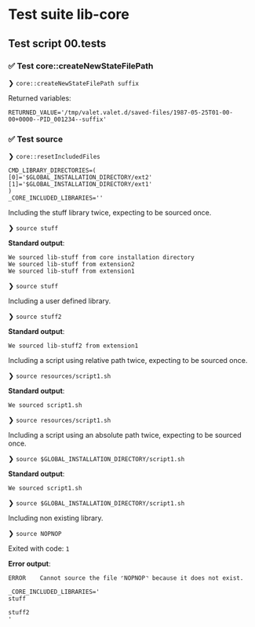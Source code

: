 # Test suite lib-core

## Test script 00.tests

### ✅ Test core::createNewStateFilePath

❯ `core::createNewStateFilePath suffix`

Returned variables:

```text
RETURNED_VALUE='/tmp/valet.valet.d/saved-files/1987-05-25T01-00-00+0000--PID_001234--suffix'
```

### ✅ Test source

❯ `core::resetIncludedFiles`

```text
CMD_LIBRARY_DIRECTORIES=(
[0]='$GLOBAL_INSTALLATION_DIRECTORY/ext2'
[1]='$GLOBAL_INSTALLATION_DIRECTORY/ext1'
)
_CORE_INCLUDED_LIBRARIES=''
```

Including the stuff library twice, expecting to be sourced once.

❯ `source stuff`

**Standard output**:

```text
We sourced lib-stuff from core installation directory
We sourced lib-stuff from extension2
We sourced lib-stuff from extension1
```

❯ `source stuff`

Including a user defined library.

❯ `source stuff2`

**Standard output**:

```text
We sourced lib-stuff2 from extension1
```

Including a script using relative path twice, expecting to be sourced once.

❯ `source resources/script1.sh`

**Standard output**:

```text
We sourced script1.sh
```

❯ `source resources/script1.sh`

Including a script using an absolute path twice, expecting to be sourced once.

❯ `source $GLOBAL_INSTALLATION_DIRECTORY/script1.sh`

**Standard output**:

```text
We sourced script1.sh
```

❯ `source $GLOBAL_INSTALLATION_DIRECTORY/script1.sh`

Including non existing library.

❯ `source NOPNOP`

Exited with code: `1`

**Error output**:

```text
ERROR    Cannot source the file ⌜NOPNOP⌝ because it does not exist.
```

```text
_CORE_INCLUDED_LIBRARIES='
stuff

stuff2
'
```

